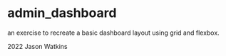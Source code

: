 # admin_dashboard

an exercise to recreate a basic dashboard layout using grid and flexbox.

2022 Jason Watkins
